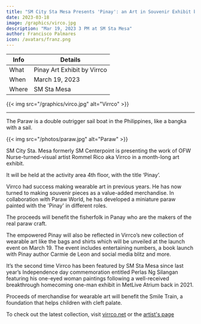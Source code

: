```yaml
---
title: "SM City Sta Mesa Presents 'Pinay': an Art in Souvenir Exhibit by Virrco"
date: 2023-03-18
image: /graphics/virco.jpg
description: "Mar 19, 2023 3 PM at SM Sta Mesa"
author: Francisco Palmares
icon: /avatars/franz.png
---
```





**Info** | **Details** 
--- | ---
What | Pinay  Art Exhibit by Virrco
When | March 19, 2023
Where | SM Sta Mesa

{{< img src="/graphics/virco.jpg" alt="Virrco" >}}

---


The Paraw is a double outrigger sail boat in the Philippines, like a bangka with a sail.


{{< img src="/photos/paraw.jpg" alt="Paraw" >}}

SM City Sta. Mesa formerly SM Centerpoint is presenting the work of OFW Nurse-turned-visual artist Rommel Rico aka Virrco in a month-long art exhibit.

It will be held at the activity area 4th floor, with the title ‘Pinay’. 

Virrco had success making wearable art in previous years. He has now turned to making souvenir pieces as a value-added merchandise. In collaboration with Paraw World, he has developed a miniature paraw painted with the 'Pinay' in different roles.

<!-- Catch and immerse in the collection and be captivated by the idea of combining crafts and art. 

With Pinay as subjects, it’s more than a collaborative and commemorative but more tributary and humanitarian as  -->

The proceeds will benefit the fisherfolk in Panay who are the makers of the real paraw craft.

The empowered Pinay will also be reflected in Virrco’s new collection of wearable art like the bags and shirts which will be unveiled at the launch event on March 19. The event includes entertaining numbers, a book launch with Pinay author Carmie de Leon and social media blitz and more.

It’s the second time Virrco has been featured by SM Sta Mesa since last year’s Independence day commemoration entitled Perlas Ng Silangan featuring his one-eyed woman paintings following a well-received breakthrough homecoming one-man exhibit in MetLive Atrium back in 2021.

Proceeds of merchandise for wearable art will benefit the Smile Train, a foundation that helps children with cleft palate. 

To check out the latest collection, visit [virrco.net](https://www.virrco.net/) or the [artist's page](https://www.facebook.com/rommel.rico.33)



